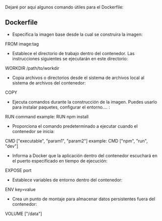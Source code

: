 Dejaré por aquí algunos comando útiles para el Dockerfile:

## Dockerfile

- Especifica la imagen base desde la cual se construira la imagen:

FROM image:tag

- Establece el directorio de trabajo dentro del contenedor. Las instrucciones siguientes se ejecutarán en este directorio:

WORKDIR /path/to/workdir

- Copia archivos o directorios desde el sistema de archivos local al sistema de archivos del contenedor:

COPY <local> <remote>

- Ejecuta comandos durante la construcción de la imagen. Puedes usarlo para instalar paquetes, configurar el entorno.... :

RUN command example: RUN npm install

- Proporciona el comando predeterminado a ejecutar cuando el contenedor se inicia:

CMD ["executable", "param1", "param2"] example: CMD ["npm", "run", "dev"]

- Informa a Docker que la aplicación dentro del contenedor escuchará en el puerto especificado en tiempo de ejecución:

EXPOSE port

- Establece variables de entorno dentro del contenedor:

ENV key=value

- Crea un punto de montaje para almacenar datos persistentes fuera del contenedor:

VOLUME ["/data"]